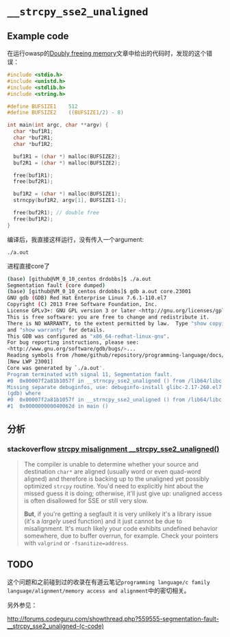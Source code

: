 # `__strcpy_sse2_unaligned`

## Example code

在运行owasp的[Doubly freeing memory](https://owasp.org/www-community/vulnerabilities/Doubly_freeing_memory)文章中给出的代码时，发现的这个错误：

```c
#include <stdio.h>
#include <unistd.h>
#include <stdlib.h>
#include <string.h>

#define BUFSIZE1    512
#define BUFSIZE2    ((BUFSIZE1/2) - 8)

int main(int argc, char **argv) {
  char *buf1R1;
  char *buf2R1;
  char *buf1R2;

  buf1R1 = (char *) malloc(BUFSIZE2);
  buf2R1 = (char *) malloc(BUFSIZE2);

  free(buf1R1);
  free(buf2R1);

  buf1R2 = (char *) malloc(BUFSIZE1);
  strncpy(buf1R2, argv[1], BUFSIZE1-1);

  free(buf2R1); // double free
  free(buf1R2); 
}

```

编译后，我直接这样运行，没有传入一个argument:

```
./a.out
```

进程直接core了

```bash
(base) [github@VM_0_10_centos drdobbs]$ ./a.out
Segmentation fault (core dumped)
(base) [github@VM_0_10_centos drdobbs]$ gdb a.out core.23001
GNU gdb (GDB) Red Hat Enterprise Linux 7.6.1-110.el7
Copyright (C) 2013 Free Software Foundation, Inc.
License GPLv3+: GNU GPL version 3 or later <http://gnu.org/licenses/gpl.html>
This is free software: you are free to change and redistribute it.
There is NO WARRANTY, to the extent permitted by law.  Type "show copying"
and "show warranty" for details.
This GDB was configured as "x86_64-redhat-linux-gnu".
For bug reporting instructions, please see:
<http://www.gnu.org/software/gdb/bugs/>...
Reading symbols from /home/github/repository/programming-language/docs/C++/Language/Idiom/The-rule-of-three-five-zero/Code/drdobbs/a.out...(no debugging symbols found)...done.
[New LWP 23001]
Core was generated by `./a.out'.
Program terminated with signal 11, Segmentation fault.
#0  0x00007f2a81b1057f in __strncpy_sse2_unaligned () from /lib64/libc.so.6
Missing separate debuginfos, use: debuginfo-install glibc-2.17-260.el7.x86_64
(gdb) where
#0  0x00007f2a81b1057f in __strncpy_sse2_unaligned () from /lib64/libc.so.6
#1  0x000000000040062d in main ()

```



## 分析

### stackoverflow [strcpy misalignment __strcpy_sse2_unaligned()](https://stackoverflow.com/questions/43685987/strcpy-misalignment-strcpy-sse2-unaligned)

> The compiler is unable to determine whether your source and destination `char*` are aligned (usually word or even quad-word aligned) and therefore is backing up to the unaligned yet possibly optimized `strcpy` routine. You'd need to explicitly hint about the missed guess it is doing; otherwise, it'll just give up: unaligned access is often disallowed for SSE or still very slow.
>
> **But**, if you're getting a segfault it is very unlikely it's a library issue (it's a *largely* used function) and it just cannot be due to misalignment. It's much likely your code exhibits undefined behavior somewhere, due to buffer overrun, for example. Check your pointers with `valgrind` or `-fsanitize=address`.





## TODO

这个问题和之前碰到过的收录在有道云笔记`programming language/c family language/alignment/memory access and alignment`中的密切相关。



另外参见：

http://forums.codeguru.com/showthread.php?559555-segmentation-fault-__strcpy_sse2_unaligned-(c-code)




